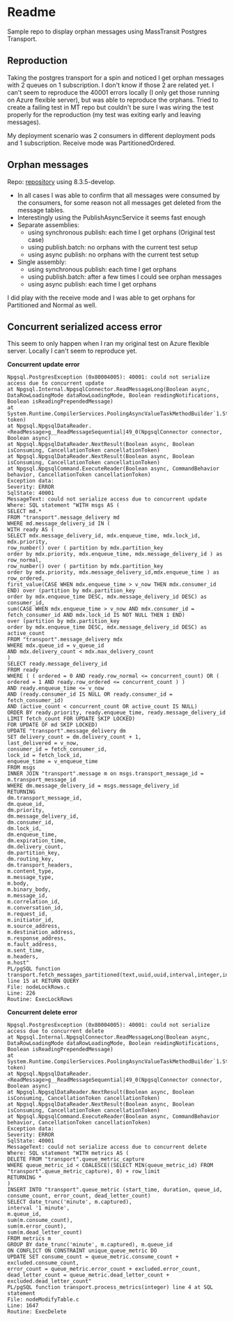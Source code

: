 # Readme
Sample repo to display orphan messages using MassTransit Postgres Transport.

## Reproduction
Taking the postgres transport for a spin and noticed I get orphan messages with 2 
queues on 1 subscription. I don't know if those 2 are related yet. I can't seem to 
reproduce the 40001 errors locally (I only get those running on Azure flexible server),
but was able to reproduce the orphans. Tried to create a failing test in MT repo but 
couldn't be sure I was wiring the test properly for the reproduction (my test was 
exiting early and leaving messages).


My deployment scenario was 2 consumers in different deployment pods and 1 subscription.
Receive mode was PartitionedOrdered. 

## Orphan messages
Repo: [repository](https://github.com/jfcantin/mt_discussion_postgres_orphans) using 8.3.5-develop.

- In all cases I was able to confirm that all messages were consumed by the consumers, for some reason not all messages get deleted from the message tables.
- Interestingly using the PublishAsyncService it seems fast enough
- Separate assemblies:
  - using synchronous publish: each time I get orphans (Original test case)
  - using publish.batch: no orphans with the current test setup
  - using async publish: no orphans with the current test setup
- Single assembly:
  - using synchronous publish: each time I get orphans
  - using publish.batch: after a few times I could see orphan messages
  - using async publish: each time I get orphans

I did play with the receive mode and I was able to get orphans for Partitioned and 
Normal as well. 

## Concurrent serialized access error
This seem to only happen when I ran my original test on Azure flexible 
server. Locally I can't seem to reproduce yet.

**Concurrent update error**
```
Npgsql.PostgresException (0x80004005): 40001: could not serialize access due to concurrent update
at Npgsql.Internal.NpgsqlConnector.ReadMessageLong(Boolean async, DataRowLoadingMode dataRowLoadingMode, Boolean readingNotifications, Boolean isReadingPrependedMessage)
at System.Runtime.CompilerServices.PoolingAsyncValueTaskMethodBuilder`1.StateMachineBox`1.System.Threading.Tasks.Sources.IValueTaskSource<TResult>.GetResult(Int16 token)
at Npgsql.NpgsqlDataReader.<ReadMessage>g__ReadMessageSequential|49_0(NpgsqlConnector connector, Boolean async)
at Npgsql.NpgsqlDataReader.NextResult(Boolean async, Boolean isConsuming, CancellationToken cancellationToken)
at Npgsql.NpgsqlDataReader.NextResult(Boolean async, Boolean isConsuming, CancellationToken cancellationToken)
at Npgsql.NpgsqlCommand.ExecuteReader(Boolean async, CommandBehavior behavior, CancellationToken cancellationToken)
Exception data:
Severity: ERROR
SqlState: 40001
MessageText: could not serialize access due to concurrent update
Where: SQL statement "WITH msgs AS (
SELECT md.*
FROM "transport".message_delivery md
WHERE md.message_delivery_id IN (
WITH ready AS (
SELECT mdx.message_delivery_id, mdx.enqueue_time, mdx.lock_id, mdx.priority,
row_number() over ( partition by mdx.partition_key
order by mdx.priority, mdx.enqueue_time, mdx.message_delivery_id ) as row_normal,
row_number() over ( partition by mdx.partition_key
order by mdx.priority, mdx.message_delivery_id,mdx.enqueue_time ) as row_ordered,
first_value(CASE WHEN mdx.enqueue_time > v_now THEN mdx.consumer_id END) over (partition by mdx.partition_key
order by mdx.enqueue_time DESC, mdx.message_delivery_id DESC) as consumer_id,
sum(CASE WHEN mdx.enqueue_time > v_now AND mdx.consumer_id = fetch_consumer_id AND mdx.lock_id IS NOT NULL THEN 1 END)
over (partition by mdx.partition_key
order by mdx.enqueue_time DESC, mdx.message_delivery_id DESC) as active_count
FROM "transport".message_delivery mdx
WHERE mdx.queue_id = v_queue_id
AND mdx.delivery_count < mdx.max_delivery_count
)
SELECT ready.message_delivery_id
FROM ready
WHERE ( ( ordered = 0 AND ready.row_normal <= concurrent_count) OR ( ordered = 1 AND ready.row_ordered <= concurrent_count ) )
AND ready.enqueue_time <= v_now
AND (ready.consumer_id IS NULL OR ready.consumer_id = fetch_consumer_id)
AND (active_count < concurrent_count OR active_count IS NULL)
ORDER BY ready.priority, ready.enqueue_time, ready.message_delivery_id
LIMIT fetch_count FOR UPDATE SKIP LOCKED)
FOR UPDATE OF md SKIP LOCKED)
UPDATE "transport".message_delivery dm
SET delivery_count = dm.delivery_count + 1,
last_delivered = v_now,
consumer_id = fetch_consumer_id,
lock_id = fetch_lock_id,
enqueue_time = v_enqueue_time
FROM msgs
INNER JOIN "transport".message m on msgs.transport_message_id = m.transport_message_id
WHERE dm.message_delivery_id = msgs.message_delivery_id
RETURNING
dm.transport_message_id,
dm.queue_id,
dm.priority,
dm.message_delivery_id,
dm.consumer_id,
dm.lock_id,
dm.enqueue_time,
dm.expiration_time,
dm.delivery_count,
dm.partition_key,
dm.routing_key,
dm.transport_headers,
m.content_type,
m.message_type,
m.body,
m.binary_body,
m.message_id,
m.correlation_id,
m.conversation_id,
m.request_id,
m.initiator_id,
m.source_address,
m.destination_address,
m.response_address,
m.fault_address,
m.sent_time,
m.headers,
m.host"
PL/pgSQL function transport.fetch_messages_partitioned(text,uuid,uuid,interval,integer,integer,integer) line 15 at RETURN QUERY
File: nodeLockRows.c
Line: 226
Routine: ExecLockRows
```

**Concurrent delete error**
```
Npgsql.PostgresException (0x80004005): 40001: could not serialize access due to concurrent delete
at Npgsql.Internal.NpgsqlConnector.ReadMessageLong(Boolean async, DataRowLoadingMode dataRowLoadingMode, Boolean readingNotifications, Boolean isReadingPrependedMessage)
at System.Runtime.CompilerServices.PoolingAsyncValueTaskMethodBuilder`1.StateMachineBox`1.System.Threading.Tasks.Sources.IValueTaskSource<TResult>.GetResult(Int16 token)
at Npgsql.NpgsqlDataReader.<ReadMessage>g__ReadMessageSequential|49_0(NpgsqlConnector connector, Boolean async)
at Npgsql.NpgsqlDataReader.NextResult(Boolean async, Boolean isConsuming, CancellationToken cancellationToken)
at Npgsql.NpgsqlDataReader.NextResult(Boolean async, Boolean isConsuming, CancellationToken cancellationToken)
at Npgsql.NpgsqlCommand.ExecuteReader(Boolean async, CommandBehavior behavior, CancellationToken cancellationToken)
Exception data:
Severity: ERROR
SqlState: 40001
MessageText: could not serialize access due to concurrent delete
Where: SQL statement "WITH metrics AS (
DELETE FROM "transport".queue_metric_capture
WHERE queue_metric_id < COALESCE((SELECT MIN(queue_metric_id) FROM "transport".queue_metric_capture), 0) + row_limit
RETURNING *
)
INSERT INTO "transport".queue_metric (start_time, duration, queue_id, consume_count, error_count, dead_letter_count)
SELECT date_trunc('minute', m.captured),
interval '1 minute',
m.queue_id,
sum(m.consume_count),
sum(m.error_count),
sum(m.dead_letter_count)
FROM metrics m
GROUP BY date_trunc('minute', m.captured), m.queue_id
ON CONFLICT ON CONSTRAINT unique_queue_metric DO
UPDATE SET consume_count = queue_metric.consume_count + excluded.consume_count,
error_count = queue_metric.error_count + excluded.error_count,
dead_letter_count = queue_metric.dead_letter_count + excluded.dead_letter_count"
PL/pgSQL function transport.process_metrics(integer) line 4 at SQL statement
File: nodeModifyTable.c
Line: 1647
Routine: ExecDelete
```